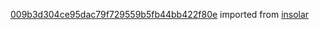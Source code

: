 [009b3d304ce95dac79f729559b5fb44bb422f80e](https://github.com/insolar/insolar/commit/009b3d304ce95dac79f729559b5fb44bb422f80e) imported from [insolar](https://github.com/insolar/insolar)
